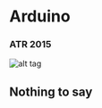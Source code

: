 # Arduino
### ATR 2015

![alt tag](https://s-media-cache-ak0.pinimg.com/736x/5f/ee/b8/5feeb84a9ce89881a06ef3bb4ee0a63a.jpg)


## Nothing to say

